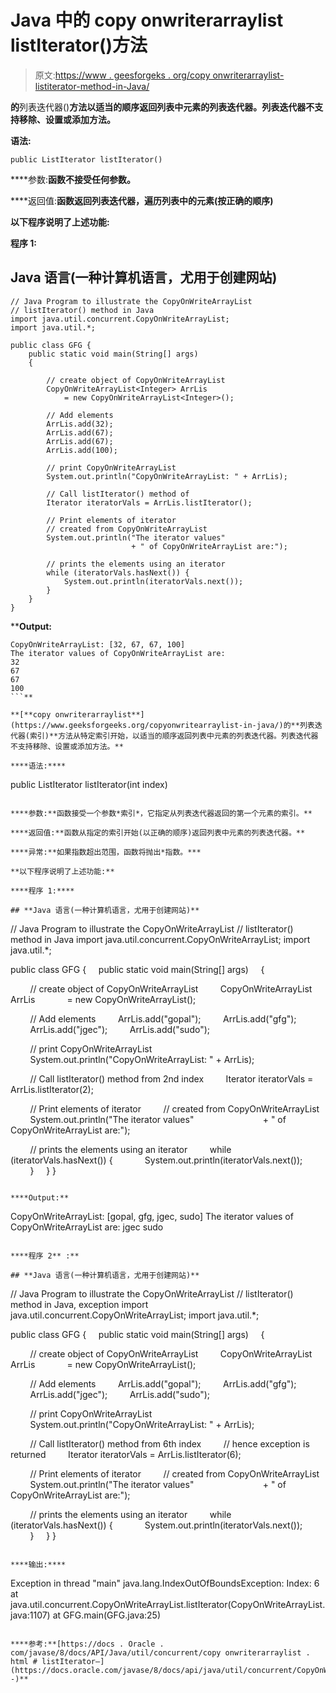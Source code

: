 # Java 中的 copy onwriterarraylist listIterator()方法

> 原文:[https://www . geesforgeks . org/copy onwriterarraylist-listiterator-method-in-Java/](https://www.geeksforgeeks.org/copyonwritearraylist-listiterator-method-in-java/)

[](https://www.geeksforgeeks.org/copyonwritearraylist-in-java/)**的**列表迭代器()**方法以适当的顺序返回列表中元素的列表迭代器。列表迭代器不支持移除、设置或添加方法。**

****语法:****

```
public ListIterator listIterator()
```

****参数:**函数不接受任何参数。**

****返回值:**函数返回列表迭代器，遍历列表中的元素(按正确的顺序)**

**以下程序说明了上述功能:**

****程序 1:****

## **Java 语言(一种计算机语言，尤用于创建网站)**

```
// Java Program to illustrate the CopyOnWriteArrayList
// listIterator() method in Java
import java.util.concurrent.CopyOnWriteArrayList;
import java.util.*;

public class GFG {
    public static void main(String[] args)
    {

        // create object of CopyOnWriteArrayList
        CopyOnWriteArrayList<Integer> ArrLis
            = new CopyOnWriteArrayList<Integer>();

        // Add elements
        ArrLis.add(32);
        ArrLis.add(67);
        ArrLis.add(67);
        ArrLis.add(100);

        // print CopyOnWriteArrayList
        System.out.println("CopyOnWriteArrayList: " + ArrLis);

        // Call listIterator() method of
        Iterator iteratorVals = ArrLis.listIterator();

        // Print elements of iterator
        // created from CopyOnWriteArrayList
        System.out.println("The iterator values"
                           + " of CopyOnWriteArrayList are:");

        // prints the elements using an iterator
        while (iteratorVals.hasNext()) {
            System.out.println(iteratorVals.next());
        }
    }
}
```

****Output:** 

```
CopyOnWriteArrayList: [32, 67, 67, 100]
The iterator values of CopyOnWriteArrayList are:
32
67
67
100
```** 

**[**copy onwriterarraylist**](https://www.geeksforgeeks.org/copyonwritearraylist-in-java/)的**列表迭代器(索引)**方法从特定索引开始，以适当的顺序返回列表中元素的列表迭代器。列表迭代器不支持移除、设置或添加方法。**

****语法:****

```
public ListIterator listIterator(int index)
```

****参数:**函数接受一个参数*索引*，它指定从列表迭代器返回的第一个元素的索引。**

****返回值:**函数从指定的索引开始(以正确的顺序)返回列表中元素的列表迭代器。**

****异常:**如果指数超出范围，函数将抛出*指数。***

**以下程序说明了上述功能:**

****程序 1:****

## **Java 语言(一种计算机语言，尤用于创建网站)**

```
// Java Program to illustrate the CopyOnWriteArrayList
// listIterator() method in Java
import java.util.concurrent.CopyOnWriteArrayList;
import java.util.*;

public class GFG {
    public static void main(String[] args)
    {

        // create object of CopyOnWriteArrayList
        CopyOnWriteArrayList<String> ArrLis
            = new CopyOnWriteArrayList<String>();

        // Add elements
        ArrLis.add("gopal");
        ArrLis.add("gfg");
        ArrLis.add("jgec");
        ArrLis.add("sudo");

        // print CopyOnWriteArrayList
        System.out.println("CopyOnWriteArrayList: " + ArrLis);

        // Call listIterator() method from 2nd index
        Iterator iteratorVals = ArrLis.listIterator(2);

        // Print elements of iterator
        // created from CopyOnWriteArrayList
        System.out.println("The iterator values"
                           + " of CopyOnWriteArrayList are:");

        // prints the elements using an iterator
        while (iteratorVals.hasNext()) {
            System.out.println(iteratorVals.next());
        }
    }
}
```

****Output:** 

```
CopyOnWriteArrayList: [gopal, gfg, jgec, sudo]
The iterator values of CopyOnWriteArrayList are:
jgec
sudo
```** 

****程序 2** :**

## **Java 语言(一种计算机语言，尤用于创建网站)**

```
// Java Program to illustrate the CopyOnWriteArrayList
// listIterator() method in Java, exception
import java.util.concurrent.CopyOnWriteArrayList;
import java.util.*;

public class GFG {
    public static void main(String[] args)
    {

        // create object of CopyOnWriteArrayList
        CopyOnWriteArrayList<String> ArrLis
            = new CopyOnWriteArrayList<String>();

        // Add elements
        ArrLis.add("gopal");
        ArrLis.add("gfg");
        ArrLis.add("jgec");
        ArrLis.add("sudo");

        // print CopyOnWriteArrayList
        System.out.println("CopyOnWriteArrayList: " + ArrLis);

        // Call listIterator() method from 6th index
        // hence exception is returned
        Iterator iteratorVals = ArrLis.listIterator(6);

        // Print elements of iterator
        // created from CopyOnWriteArrayList
        System.out.println("The iterator values"
                           + " of CopyOnWriteArrayList are:");

        // prints the elements using an iterator
        while (iteratorVals.hasNext()) {
            System.out.println(iteratorVals.next());
        }
    }
}
```

****输出:****

```
Exception in thread "main" java.lang.IndexOutOfBoundsException: Index: 6
    at java.util.concurrent.CopyOnWriteArrayList.listIterator(CopyOnWriteArrayList.java:1107)
    at GFG.main(GFG.java:25)
```

****参考:**[https://docs . Oracle . com/javase/8/docs/API/Java/util/concurrent/copy onwriterarraylist . html # listIterator–](https://docs.oracle.com/javase/8/docs/api/java/util/concurrent/CopyOnWriteArrayList.html#listIterator--)**